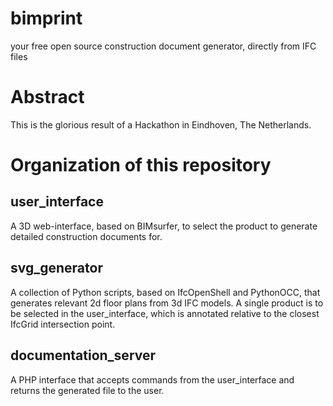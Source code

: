 bimprint
========

your free open source construction document generator, directly from IFC files


Abstract
========

This is the glorious result of a Hackathon in Eindhoven, The Netherlands.


Organization of this repository
===============================

user_interface
--------------

A 3D web-interface, based on BIMsurfer, to select the product to generate detailed construction documents for.


svg_generator
-------------

A collection of Python scripts, based on IfcOpenShell and PythonOCC, that generates relevant 2d floor plans from 3d IFC models. A single product is to be selected in the user_interface, which is annotated relative to the closest IfcGrid intersection point.


documentation_server
--------------------

A PHP interface that accepts commands from the user_interface and returns the generated file to the user.
